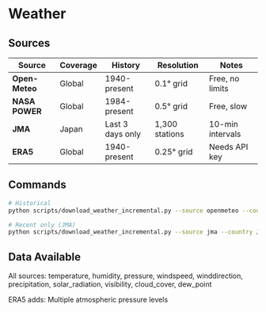 # Weather

## Sources

| Source | Coverage | History | Resolution | Notes |
|--------|----------|---------|------------|-------|
| **Open-Meteo** | Global | 1940-present | 0.1° grid | Free, no limits |
| **NASA POWER** | Global | 1984-present | 0.5° grid | Free, slow |
| **JMA** | Japan | Last 3 days only | 1,300 stations | 10-min intervals |
| **ERA5** | Global | 1940-present | 0.25° grid | Needs API key |

## Commands

```bash
# Historical
python scripts/download_weather_incremental.py --source openmeteo --country JP --start 2024-01-01 --end 2024-01-31

# Recent only (JMA)
python scripts/download_weather_incremental.py --source jma --country JP --start $(date -I -d "2 days ago") --end $(date -I)
```

## Data Available

All sources: temperature, humidity, pressure, windspeed, winddirection, precipitation, solar_radiation, visibility, cloud_cover, dew_point

ERA5 adds: Multiple atmospheric pressure levels
